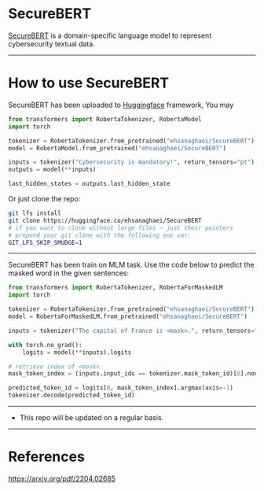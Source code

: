 # SecureBERT

[SecureBERT](https://arxiv.org/pdf/2204.02685) is a domain-specific language model to represent cybersecurity textual data.

---

# How to use SecureBERT
SecureBERT has been uploaded to [Huggingface](https://huggingface.co/ehsanaghaei/SecureBERT) framework, You may 

```python
from transformers import RobertaTokenizer, RobertaModel
import torch

tokenizer = RobertaTokenizer.from_pretrained("ehsanaghaei/SecureBERT")
model = RobertaModel.from_pretrained("ehsanaghaei/SecureBERT")

inputs = tokenizer("Cybersecurity is mandatory!", return_tensors="pt")
outputs = model(**inputs)

last_hidden_states = outputs.last_hidden_state

```

Or just clone the repo:

```bash
git lfs install
git clone https://huggingface.co/ehsanaghaei/SecureBERT
# if you want to clone without large files – just their pointers
# prepend your git clone with the following env var:
GIT_LFS_SKIP_SMUDGE=1
```
---
SecureBERT has been train on MLM task. Use the code below to predict the masked word in the given sentences:

```python
from transformers import RobertaTokenizer, RobertaForMaskedLM
import torch

tokenizer = RobertaTokenizer.from_pretrained("ehsanaghaei/SecureBERT")
model = RobertaForMaskedLM.from_pretrained("ehsanaghaei/SecureBERT")

inputs = tokenizer("The capital of France is <mask>.", return_tensors="pt")

with torch.no_grad():
    logits = model(**inputs).logits

# retrieve index of <mask>
mask_token_index = (inputs.input_ids == tokenizer.mask_token_id)[0].nonzero(as_tuple=True)[0]

predicted_token_id = logits[0, mask_token_index].argmax(axis=-1)
tokenizer.decode(predicted_token_id)
```
---
* This repo will be updated on a regular basis.

***
# References
https://arxiv.org/pdf/2204.02685

